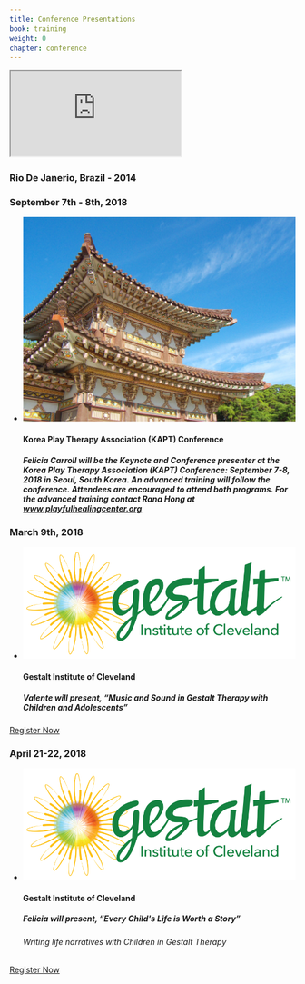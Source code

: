 ```yaml
---
title: Conference Presentations
book: training
weight: 0
chapter: conference
---
```

<div class="row">
    <div class="col-sm-6">
        <div class="embed-responsive embed-responsive-16by9">
            <iframe class="embed-responsive-item" src="https://www.youtube.com/embed/Dpk5s9qoXR0"></iframe>
        </div>
        <h3>Rio De Janerio, Brazil - 2014</h3>
        <div class="panel panel-default">
          <div class="panel-heading">
            <h3 class="panel-title header-title">September 7th - 8th, 2018</h3>
          </div>
          <div class="panel-body">
            <ul class="list-group">
              <li class="list-group-item">
                <p><img src="/assets/img/korea.png" class="img-responsive img-thumbnail" /></p>
                <h4><strong>Korea Play Therapy Association (KAPT) Conference</strong></h4>
                <h5>Felicia Carroll will be the Keynote and Conference presenter at the Korea Play Therapy Association (KAPT) Conference: September 7-8, 2018 in Seoul, South Korea. An advanced training will follow the conference.  Attendees are encouraged to attend both programs. For the advanced training contact Rana Hong at <a href="http://www.playfulhealingcenter.org">www.playfulhealingcenter.org</a></h5>
              </li>
            </ul>
          </div>
          <div class="panel-footer"></div>
        </div>
    </div>
    <div class="col col-sm-6">
        <div class="panel panel-default">
          <div class="panel-heading">
            <h3 class="panel-title header-title">March 9th, 2018</h3>
          </div>
          <div class="panel-body">
            <ul class="list-group">
              <li class="list-group-item">
                <p><img src="/assets/img/gioc.png" class="img-responsive img-thumbnail" /></p>
                <h4>Gestalt Institute of Cleveland</h4>
                <h5>Valente will present, <strong>“Music and Sound in Gestalt Therapy with Children and Adolescents”</strong></h5>
              </li>
            </ul>
          </div>
          <div class="panel-footer">
            <a class="btn btn-primary btn-block" href="https://www.gestaltcleveland.org/register/" target="_blank">Register Now</a>
          </div>
        </div>
        <div class="panel panel-default">
          <div class="panel-heading">
            <h3 class="panel-title header-title">April 21-22, 2018</h3>
          </div>
          <div class="panel-body">
            <ul class="list-group">
              <li class="list-group-item">
                <p><img src="/assets/img/gioc.png" class="img-responsive img-thumbnail" /></p>
                <h4>Gestalt Institute of Cleveland</h4>
                <h5>Felicia will present, <strong>“Every Child's Life is Worth a Story”</strong></h5>
                <h6>Writing life narratives with Children in Gestalt Therapy</h6>
              </li>
            </ul>
          </div>
          <div class="panel-footer">
            <a class="btn btn-primary btn-block" href="https://www.gestaltcleveland.org/register/" target="_blank">Register Now</a>
          </div>
        </div>
    </div>
</div>

